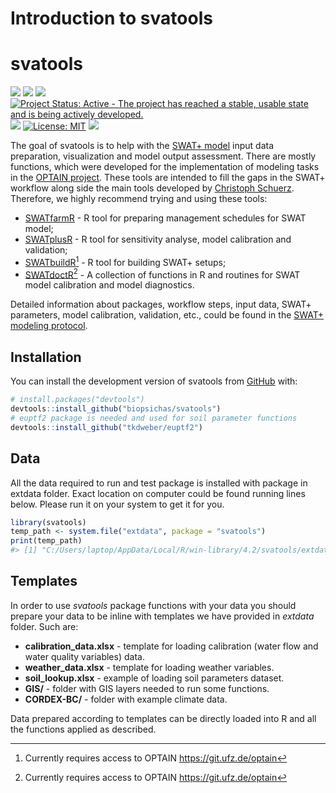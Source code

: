 Introduction to svatools
================

# svatools

[![](https://img.shields.io/badge/devel%20version-0.0.4-gold.svg)](https://github.com/biopsichas/svatools)
[![](https://img.shields.io/github/last-commit/biopsichas/svatools.svg)](https://github.com/biopsichas/svatools/commits/green)
[![](https://img.shields.io/badge/lifecycle-stable-brightgreen.svg)](https://lifecycle.r-lib.org/articles/stages.html#stable)
[![Project Status: Active - The project has reached a stable, usable
state and is being actively
developed.](https://www.repostatus.org/badges/latest/active.svg)](https://www.repostatus.org/#active)
[![](https://img.shields.io/github/languages/code-size/biopsichas/svatools.svg)](https://github.com/biopsichas/svatools)
[![License:
MIT](https://img.shields.io/badge/license-MIT-blue.svg)](https://cran.r-project.org/web/licenses/MIT)
[![](https://img.shields.io/badge/doi-https://doi.org/10.5281/zenodo.7436013-yellow.svg)](https://doi.org/https://doi.org/10.5281/zenodo.7436013)

The goal of svatools is to help with the [SWAT+
model](https://swat.tamu.edu/software/plus/) input data preparation,
visualization and model output assessment. There are mostly functions,
which were developed for the implementation of modeling tasks in the
[OPTAIN project](https://www.optain.eu/). These tools are intended to
fill the gaps in the SWAT+ workflow along side the main tools developed
by [Christoph Schuerz](https://www.ufz.de/index.php?en=49467).
Therefore, we highly recommend trying and using these tools:

- [SWATfarmR](http://chrisschuerz.github.io/SWATfarmR/) - R tool for
  preparing management schedules for SWAT model;
- [SWATplusR](https://chrisschuerz.github.io/SWATplusR/articles/SWATplusR.html) -
  R tool for sensitivity analyse, model calibration and validation;
- [SWATbuildR](https://git.ufz.de/optain/wp4-integrated-assessment/swat/bildr_script)[^1] -
  R tool for building SWAT+ setups;
- [SWATdoctR](https://git.ufz.de/schuerz/swatdoctr)[^2] - A collection
  of functions in R and routines for SWAT model calibration and model
  diagnostics.

Detailed information about packages, workflow steps, input data, SWAT+
parameters, model calibration, validation, etc., could be found in the
[SWAT+ modeling protocol](https://doi.org/10.5281/zenodo.7463395).

## Installation

You can install the development version of svatools from
[GitHub](https://github.com/) with:

``` r
# install.packages("devtools")
devtools::install_github("biopsichas/svatools")
# euptf2 package is needed and used for soil parameter functions
devtools::install_github("tkdweber/euptf2")
```

## Data

All the data required to run and test package is installed with package
in extdata folder. Exact location on computer could be found running
lines below. Please run it on your system to get it for you.

``` r
library(svatools)
temp_path <- system.file("extdata", package = "svatools")
print(temp_path)
#> [1] "C:/Users/laptop/AppData/Local/R/win-library/4.2/svatools/extdata"
```

## Templates

In order to use *svatools* package functions with your data you should
prepare your data to be inline with templates we have provided in
*extdata* folder. Such are:

- **calibration_data.xlsx** - template for loading calibration (water
  flow and water quality variables) data.
- **weather_data.xlsx** - template for loading weather variables.
- **soil_lookup.xlsx** - example of loading soil parameters dataset.
- **GIS/** - folder with GIS layers needed to run some functions.
- **CORDEX-BC/** - folder with example climate data.

Data prepared according to templates can be directly loaded into R and
all the functions applied as described.

[^1]: Currently requires access to OPTAIN <https://git.ufz.de/optain>

[^2]: Currently requires access to OPTAIN <https://git.ufz.de/optain>
